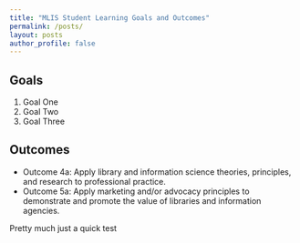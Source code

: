 ```yaml
---
title: "MLIS Student Learning Goals and Outcomes"
permalink: /posts/
layout: posts
author_profile: false
---
```




## Goals

1. Goal One
2. Goal Two
3. Goal Three

## Outcomes

- Outcome 4a: Apply library and information science theories, principles, and research to professional practice.
- Outcome 5a: Apply marketing and/or advocacy principles to demonstrate and promote the value of libraries and information agencies.

Pretty much just a quick test